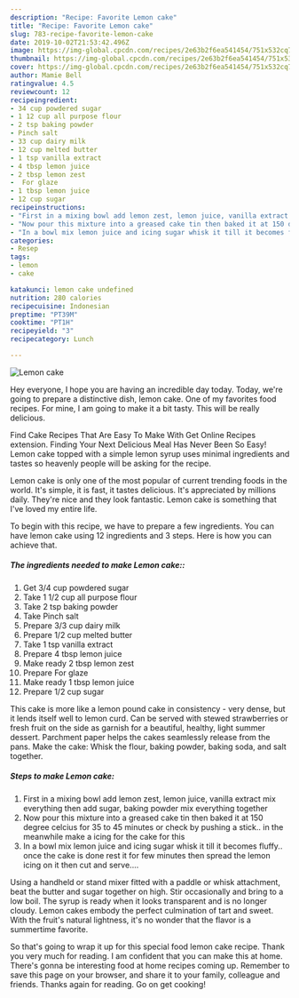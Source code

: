 ```yaml
---
description: "Recipe: Favorite Lemon cake"
title: "Recipe: Favorite Lemon cake"
slug: 783-recipe-favorite-lemon-cake
date: 2019-10-02T21:53:42.496Z
image: https://img-global.cpcdn.com/recipes/2e63b2f6ea541454/751x532cq70/lemon-cake-recipe-main-photo.jpg
thumbnail: https://img-global.cpcdn.com/recipes/2e63b2f6ea541454/751x532cq70/lemon-cake-recipe-main-photo.jpg
cover: https://img-global.cpcdn.com/recipes/2e63b2f6ea541454/751x532cq70/lemon-cake-recipe-main-photo.jpg
author: Mamie Bell
ratingvalue: 4.5
reviewcount: 12
recipeingredient:
- 34 cup powdered sugar
- 1 12 cup all purpose flour
- 2 tsp baking powder
- Pinch salt
- 33 cup dairy milk
- 12 cup melted butter
- 1 tsp vanilla extract
- 4 tbsp lemon juice
- 2 tbsp lemon zest
-  For glaze
- 1 tbsp lemon juice
- 12 cup sugar
recipeinstructions:
- "First in a mixing bowl add lemon zest, lemon juice, vanilla extract mix everything then add sugar, baking powder mix everything together"
- "Now pour this mixture into a greased cake tin then baked it at 150 degree celcius for 35 to 45 minutes or check by pushing a stick.. in the meanwhile make a icing for the cake for this"
- "In a bowl mix lemon juice and icing sugar whisk it till it becomes fluffy.. once the cake is done rest it for few minutes then spread the lemon icing on it then cut and serve...."
categories:
- Resep
tags:
- lemon
- cake

katakunci: lemon cake undefined
nutrition: 280 calories
recipecuisine: Indonesian
preptime: "PT39M"
cooktime: "PT1H"
recipeyield: "3"
recipecategory: Lunch

---
```



![Lemon cake](https://img-global.cpcdn.com/recipes/2e63b2f6ea541454/751x532cq70/lemon-cake-recipe-main-photo.jpg)

Hey everyone, I hope you are having an incredible day today. Today, we're going to prepare a distinctive dish, lemon cake. One of my favorites food recipes. For mine, I am going to make it a bit tasty. This will be really delicious.

Find Cake Recipes That Are Easy To Make With Get Online Recipes extension. Finding Your Next Delicious Meal Has Never Been So Easy! Lemon cake topped with a simple lemon syrup uses minimal ingredients and tastes so heavenly people will be asking for the recipe.

Lemon cake is only one of the most popular of current trending foods in the world. It's simple, it is fast, it tastes delicious. It's appreciated by millions daily. They're nice and they look fantastic. Lemon cake is something that I've loved my entire life.


To begin with this recipe, we have to prepare a few ingredients. You can have lemon cake using 12 ingredients and 3 steps. Here is how you can achieve that.

##### The ingredients needed to make Lemon cake::

1. Get 3/4 cup powdered sugar
1. Take 1 1/2 cup all purpose flour
1. Take 2 tsp baking powder
1. Take Pinch salt
1. Prepare 3/3 cup dairy milk
1. Prepare 1/2 cup melted butter
1. Take 1 tsp vanilla extract
1. Prepare 4 tbsp lemon juice
1. Make ready 2 tbsp lemon zest
1. Prepare  For glaze
1. Make ready 1 tbsp lemon juice
1. Prepare 1/2 cup sugar


This cake is more like a lemon pound cake in consistency - very dense, but it lends itself well to lemon curd. Can be served with stewed strawberries or fresh fruit on the side as garnish for a beautiful, healthy, light summer dessert. Parchment paper helps the cakes seamlessly release from the pans. Make the cake: Whisk the flour, baking powder, baking soda, and salt together. 

##### Steps to make Lemon cake:

1. First in a mixing bowl add lemon zest, lemon juice, vanilla extract mix everything then add sugar, baking powder mix everything together
1. Now pour this mixture into a greased cake tin then baked it at 150 degree celcius for 35 to 45 minutes or check by pushing a stick.. in the meanwhile make a icing for the cake for this
1. In a bowl mix lemon juice and icing sugar whisk it till it becomes fluffy.. once the cake is done rest it for few minutes then spread the lemon icing on it then cut and serve....


Using a handheld or stand mixer fitted with a paddle or whisk attachment, beat the butter and sugar together on high. Stir occasionally and bring to a low boil. The syrup is ready when it looks transparent and is no longer cloudy. Lemon cakes embody the perfect culmination of tart and sweet. With the fruit&#39;s natural lightness, it&#39;s no wonder that the flavor is a summertime favorite. 

So that's going to wrap it up for this special food lemon cake recipe. Thank you very much for reading. I am confident that you can make this at home. There's gonna be interesting food at home recipes coming up. Remember to save this page on your browser, and share it to your family, colleague and friends. Thanks again for reading. Go on get cooking!

